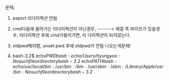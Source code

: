 문제;

1. export 리다이렉션 안됨


2. cmd다음에 들어가는 리다이렉션이 아닌경우,  -------> 해결
	즉 파이프가 있을경우, 리다이렉션 후에 cmd가들어가면,
	리 다이렉션이 되지않는다.

3. oldpwd해야함, unset pwd 후에 oldpwd가 안됨 나오는게문제!

4. bash-3.2$ echo$PWD
bash: echo/Users/hyungyoo: No such file or directory
bash-3.2$ echo$PATH
bash: echo/usr/local/bin:/usr/bin:/bin:/usr/sbin:/sbin:/Library/Apple/usr/bin: No such file or directory
bash-3.2$

